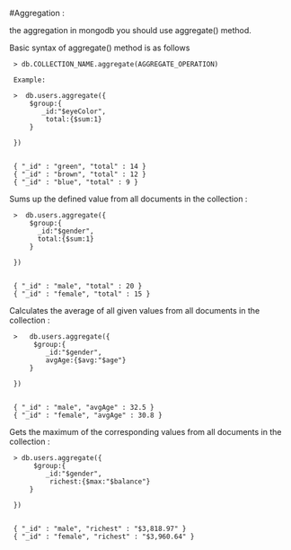 #Aggregation :

the aggregation in mongodb you should use aggregate() method.

Basic syntax of aggregate() method is as follows

     > db.COLLECTION_NAME.aggregate(AGGREGATE_OPERATION)

     Example:

     >  db.users.aggregate({
         $group:{
            _id:"$eyeColor",
             total:{$sum:1}
         }

     })
	 
	 
     { "_id" : "green", "total" : 14 }
     { "_id" : "brown", "total" : 12 }
     { "_id" : "blue", "total" : 9 }


Sums up the defined value from all documents in the collection :


     >  db.users.aggregate({
         $group:{
           _id:"$gender",
           total:{$sum:1}
         }

     })
	
	 
     { "_id" : "male", "total" : 20 }
     { "_id" : "female", "total" : 15 }


Calculates the average of all given values from all documents in the collection :


     >   db.users.aggregate({
          $group:{
             _id:"$gender",
             avgAge:{$avg:"$age"}
         }

     })
	 
	 
     { "_id" : "male", "avgAge" : 32.5 }
     { "_id" : "female", "avgAge" : 30.8 }



Gets the maximum of the corresponding values from all documents in the collection :

     > db.users.aggregate({
          $group:{
             _id:"$gender",
              richest:{$max:"$balance"}
         }

     })
	 
	 
     { "_id" : "male", "richest" : "$3,818.97" }
     { "_id" : "female", "richest" : "$3,960.64" }
	 
	 
